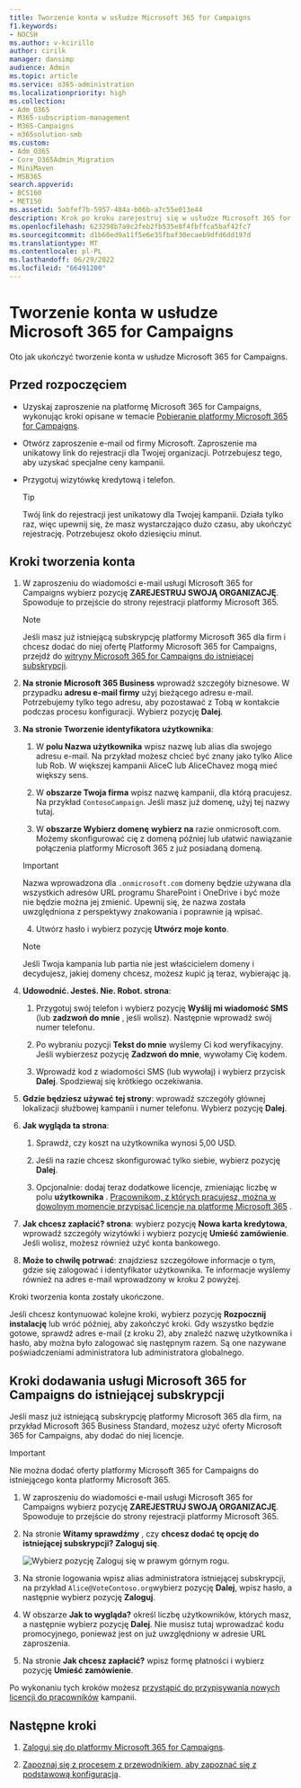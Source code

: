 ```yaml
---
title: Tworzenie konta w usłudze Microsoft 365 for Campaigns
f1.keywords:
- NOCSH
ms.author: v-kcirillo
author: cirilk
manager: dansimp
audience: Admin
ms.topic: article
ms.service: o365-administration
ms.localizationpriority: high
ms.collection:
- Adm_O365
- M365-subscription-management
- M365-Campaigns
- m365solution-smb
ms.custom:
- Adm_O365
- Core_O365Admin_Migration
- MiniMaven
- MSB365
search.appverid:
- BCS160
- MET150
ms.assetid: 5abfef7b-5957-484a-b06b-a7c55e013e44
description: Krok po kroku zarejestruj się w usłudze Microsoft 365 for Campaigns. Chroń swoją kampanię przed zagrożeniami cyberbezpieczeństwa, pocztą e-mail, danymi i komunikacją.
ms.openlocfilehash: 623298b7a9c2feb2fb535e8f4fbffca5baf42fc7
ms.sourcegitcommit: d1b60ed9a11f5e6e35fbaf30ecaeb9dfd6dd197d
ms.translationtype: MT
ms.contentlocale: pl-PL
ms.lasthandoff: 06/29/2022
ms.locfileid: "66491200"
---
```

# <a name="sign-up-for-microsoft-365-for-campaigns"></a>Tworzenie konta w usłudze Microsoft 365 for Campaigns 

Oto jak ukończyć tworzenie konta w usłudze Microsoft 365 for Campaigns.

## <a name="before-you-begin"></a>Przed rozpoczęciem

- Uzyskaj zaproszenie na platformę Microsoft 365 for Campaigns, wykonując kroki opisane w temacie [Pobieranie platformy Microsoft 365 for Campaigns](get-microsoft-365-campaigns.md).
- Otwórz zaproszenie e-mail od firmy Microsoft. Zaproszenie ma unikatowy link do rejestracji dla Twojej organizacji. Potrzebujesz tego, aby uzyskać specjalne ceny kampanii.
- Przygotuj wizytówkę kredytową i telefon.

    > [!TIP]
    > Twój link do rejestracji jest unikatowy dla Twojej kampanii. Działa tylko raz, więc upewnij się, że masz wystarczająco dużo czasu, aby ukończyć rejestrację. Potrzebujesz około dziesięciu minut.

## <a name="steps-to-sign-up"></a>Kroki tworzenia konta

1. W zaproszeniu do wiadomości e-mail usługi Microsoft 365 for Campaigns wybierz pozycję **ZAREJESTRUJ SWOJĄ ORGANIZACJĘ**. Spowoduje to przejście do strony rejestracji platformy Microsoft 365.

    > [!NOTE]
    > Jeśli masz już istniejącą subskrypcję platformy Microsoft 365 dla firm i chcesz dodać do niej ofertę Platformy Microsoft 365 for Campaigns, przejdź do [witryny Microsoft 365 for Campaigns do istniejącej subskrypcji](#steps-to-add-microsoft-365-for-campaigns-to-an-existing-subscription).

2. **Na stronie Microsoft 365 Business** wprowadź szczegóły biznesowe. W przypadku **adresu e-mail firmy** użyj bieżącego adresu e-mail. Potrzebujemy tylko tego adresu, aby pozostawać z Tobą w kontakcie podczas procesu konfiguracji. Wybierz pozycję **Dalej**.

3. **Na stronie Tworzenie identyfikatora użytkownika**:
 
    1. W **polu Nazwa użytkownika** wpisz nazwę lub alias dla swojego adresu e-mail. Na przykład możesz chcieć być znany jako tylko Alice lub Rob. W większej kampanii AliceC lub AliceChavez mogą mieć większy sens.

    2. W **obszarze Twoja firma** wpisz nazwę kampanii, dla którą pracujesz. Na przykład `ContosoCampaign`. Jeśli masz już domenę, użyj tej nazwy tutaj. 
 
    3. W **obszarze Wybierz domenę** **wybierz na** razie onmicrosoft.com. Możemy skonfigurować cię z domeną później lub ułatwić nawiązanie połączenia platformy Microsoft 365 z już posiadaną domeną.

    > [!IMPORTANT]
    > Nazwa wprowadzona dla `.onmicrosoft.com` domeny będzie używana dla wszystkich adresów URL programu SharePoint i OneDrive i być może nie będzie można jej zmienić. Upewnij się, że nazwa została uwzględniona z perspektywy znakowania i poprawnie ją wpisać.

    4. Utwórz hasło i wybierz pozycję **Utwórz moje konto**.
 
    > [!NOTE]
    > Jeśli Twoja kampania lub partia nie jest właścicielem domeny i decydujesz, jakiej domeny chcesz, możesz kupić ją teraz, wybierając ją.

4. **Udowodnić. Jesteś. Nie. Robot. strona**:
 
    1. Przygotuj swój telefon i wybierz pozycję **Wyślij mi wiadomość SMS** (lub **zadzwoń do mnie** , jeśli wolisz). Następnie wprowadź swój numer telefonu. 
 
    2. Po wybraniu pozycji **Tekst do mnie** wyślemy Ci kod weryfikacyjny. Jeśli wybierzesz pozycję **Zadzwoń do mnie**, wywołamy Cię kodem.
 
    3. Wprowadź kod z wiadomości SMS (lub wywołaj) i wybierz przycisk **Dalej**. Spodziewaj się krótkiego oczekiwania. 

5. **Gdzie będziesz używać tej strony**: wprowadź szczegóły głównej lokalizacji służbowej kampanii i numer telefonu. Wybierz pozycję **Dalej**.

6. **Jak wygląda ta strona**:

    1. Sprawdź, czy koszt na użytkownika wynosi 5,00 USD. 

    2. Jeśli na razie chcesz skonfigurować tylko siebie, wybierz pozycję **Dalej**. 

    3. Opcjonalnie: dodaj teraz dodatkowe licencje, zmieniając liczbę w polu **użytkownika** . [Pracownikom, z których pracujesz, można w dowolnym momencie przypisać licencje na platformę Microsoft 365](../admin/add-users/add-users.md?toc=%2fmicrosoft-365%2fcampaigns%2ftoc.json) .

7. **Jak chcesz zapłacić? strona**: wybierz pozycję **Nowa karta kredytowa**, wprowadź szczegóły wizytówki i wybierz pozycję **Umieść zamówienie**. Jeśli wolisz, możesz również użyć konta bankowego.

8. **Może to chwilę potrwać**: znajdziesz szczegółowe informacje o tym, gdzie się zalogować i identyfikator użytkownika. Te informacje wyślemy również na adres e-mail wprowadzony w kroku 2 powyżej.

Kroki tworzenia konta zostały ukończone. 

Jeśli chcesz kontynuować kolejne kroki, wybierz pozycję **Rozpocznij instalację** lub wróć później, aby zakończyć kroki. Gdy wszystko będzie gotowe, sprawdź adres e-mail (z kroku 2), aby znaleźć nazwę użytkownika i hasło, aby można było zalogować się następnym razem. Są one nazywane poświadczeniami administratora lub administratora globalnego.

## <a name="steps-to-add-microsoft-365-for-campaigns-to-an-existing-subscription"></a>Kroki dodawania usługi Microsoft 365 for Campaigns do istniejącej subskrypcji

Jeśli masz już istniejącą subskrypcję platformy Microsoft 365 dla firm, na przykład Microsoft 365 Business Standard, możesz użyć oferty Microsoft 365 for Campaigns, aby dodać do niej licencje.

> [!IMPORTANT]
> Nie można dodać oferty platformy Microsoft 365 for Campaigns do istniejącego konta platformy Microsoft 365.

1. W zaproszeniu do wiadomości e-mail usługi Microsoft 365 for Campaigns wybierz pozycję **ZAREJESTRUJ SWOJĄ ORGANIZACJĘ**. Spowoduje to przejście do strony rejestracji platformy Microsoft 365.

2. Na stronie **Witamy sprawdźmy** , czy **chcesz dodać tę opcję do istniejącej subskrypcji? Zaloguj się**.
    
   ![Wybierz pozycję Zaloguj się w prawym górnym rogu.](../media/addtoexisting.png)

3. Na stronie logowania wpisz alias administratora istniejącej subskrypcji, na przykład `Alice@VoteContoso.org`wybierz pozycję **Dalej**, wpisz hasło, a następnie wybierz pozycję **Zaloguj**.

4. W obszarze **Jak to wygląda?** określ liczbę użytkowników, których masz, a następnie wybierz pozycję **Dalej**. Nie musisz tutaj wprowadzać kodu promocyjnego, ponieważ jest on już uwzględniony w adresie URL zaproszenia.

5. Na stronie **Jak chcesz zapłacić?** wpisz formę płatności i wybierz pozycję **Umieść zamówienie**.

Po wykonaniu tych kroków możesz [przystąpić do przypisywania nowych licencji do pracowników](../admin/manage/assign-licenses-to-users.md) kampanii.

## <a name="next-steps"></a>Następne kroki

1. [Zaloguj się do platformy Microsoft 365 for Campaigns](m365-campaigns-sign-in.md).

2. [Zapoznaj się z procesem z przewodnikiem, aby zapoznać się z podstawową konfiguracją](m365bp-setup.md#guided-setup-process).
